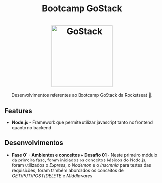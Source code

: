 <h1 align="center">
  Bootcamp GoStack
</h1>

<h1 align="center">
    <img alt="GoStack" src="https://i.imgur.com/WfafA3y.png" width="200px" />
</h1>

<p align="center"> Desenvolvimentos referentes ao Bootcamp GoStack da Rocketseat 🚀.


## Features

- **Node.js** -   Framework que permite utilizar javascript tanto no frontend quanto no backend


## Desenvolvimentos

- **Fase 01 - Ambientes e conceitos + Desafio 01** - Neste primeiro módulo da primeira fase, foram iniciados os conceitos básicos do Node.js, foram utilizados o *Express*, o *Nodemon* e o *Insomnia* para testes das requisições, foram também abordados os conceitos de *GET*/*PUT*/*POST*/*DELETE* e *Middlewares*
